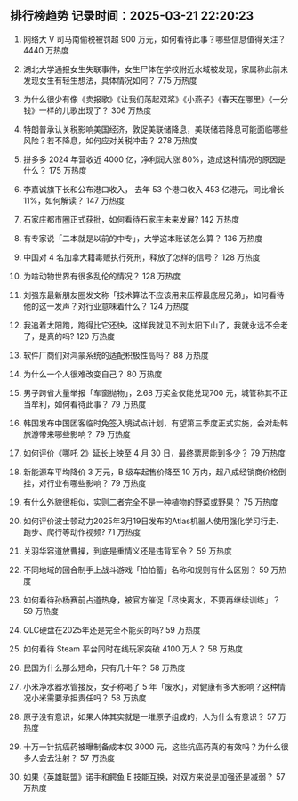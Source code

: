 
## 排行榜趋势 记录时间：2025-03-21 22:20:23
  
  1. 网络大 V 司马南偷税被罚超 900 万元，如何看待此事？哪些信息值得关注？ 4440 万热度
    
  2. 湖北大学通报女生失联事件，女生尸体在学校附近水域被发现，家属称此前未发现女生有轻生想法，具体情况如何？ 775 万热度
    
  3. 为什么很少有像《卖报歌》《让我们荡起双桨》《小燕子》《春天在哪里》《一分钱》一样的儿歌出现了？ 306 万热度
    
  4. 特朗普承认关税影响美国经济，敦促美联储降息，美联储若降息可能面临哪些风险？若不降息，如何应对关税冲击？ 278 万热度
    
  5. 拼多多 2024 年营收近 4000 亿，净利润大涨 80%，造成这种情况的原因是什么？ 175 万热度
    
  6. 李嘉诚旗下长和公布港口收入， 去年 53 个港口收入 453 亿港元，同比增长 11%，如何解读？ 147 万热度
    
  7. 石家庄都市圈正式获批，如何看待石家庄未来发展? 142 万热度
    
  8. 有专家说「二本就是以前的中专」，大学这本账该怎么算？ 136 万热度
    
  9. 中国对 4 名加拿大籍毒贩执行死刑，释放了怎样的信号？ 128 万热度
    
  10. 为啥动物世界有很多乱伦的情况？ 128 万热度
    
  11. 刘强东最新朋友圈发文称「技术算法不应该用来压榨最底层兄弟」，如何看待他的这一发声？对行业意味着什么？ 124 万热度
    
  12. 我追着太阳跑，跑得比它还快，这样我就见不到太阳下山了，我就永远不会老了，是真的吗? 120 万热度
    
  13. 软件厂商们对鸿蒙系统的适配积极性高吗？ 88 万热度
    
  14. 为什么一个人很难改变自己？ 80 万热度
    
  15. 男子跨省大量举报「车窗抛物」，2.68 万奖金仅能兑现700 元，城管称其不正当牟利，如何看待此事？ 79 万热度
    
  16. 韩国发布中国团客临时免签入境试点计划，有望第三季度正式实施，会对赴韩旅游带来哪些影响？ 79 万热度
    
  17. 如何评价《哪吒 2》延长上映至 4 月 30 日，最终票房能到多少？ 79 万热度
    
  18. 新能源车平均降价 3 万元，B 级车起售价降至 10 万内，超八成经销商价格倒挂，对行业有哪些影响？ 79 万热度
    
  19. 有什么外貌很相似，实则二者完全不是一种植物的野菜或野果？ 75 万热度
    
  20. 如何评价波士顿动力2025年3月19日发布的Atlas机器人使用强化学习行走、跑步、爬行等动作视频? 71 万热度
    
  21. 关羽华容道放曹操，到底是重情义还是违背军令？ 59 万热度
    
  22. 不同地域的回合制手上战斗游戏「拍拍蓄」名称和规则有什么区别？ 59 万热度
    
  23. 如何看待孙杨赛前占道热身，被官方催促「尽快离水，不要再继续训练」？ 59 万热度
    
  24. QLC硬盘在2025年还是完全不能买的吗? 59 万热度
    
  25. 如何看待 Steam 平台同时在线玩家突破 4100 万人？ 58 万热度
    
  26. 民国为什么那么短命，只有几十年？ 58 万热度
    
  27. 小米净水器水管接反，女子称喝了 5 年「废水」，对健康有多大影响？这种情况小米需要承担责任吗？ 58 万热度
    
  28. 原子没有意识，如果人体其实就是一堆原子组成的，人为什么有意识？ 57 万热度
    
  29. 十万一针抗癌药被曝制备成本仅 3000 元，这些抗癌药真的有效吗？为什么很多人会去注射？ 57 万热度
    
  30. 如果《英雄联盟》诺手和鳄鱼 E 技能互换，对双方来说是加强还是减弱？ 57 万热度
    